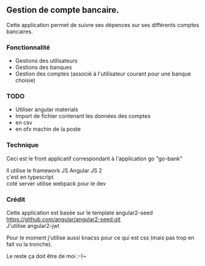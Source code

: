 ## Gestion de compte bancaire.

Cette application permet de suivre ses dépences sur ses différents comptes bancaires.


### Fonctionnalité
- Gestions des utilisateurs
- Gestions des banques
- Gestion des comptes (associé à l'utilisateur courant pour une banque choisie)

### TODO
- Utiliser angular materials
- Import de fichier contenant les données des comptes
-  en csv
- en ofx machin de la poste

### Technique
Ceci est le front applicatif correspondant à l'application go "go-bank"

Il utilise le framework JS Angular JS 2<br/>
c'est en typescript<br />
coté server utilise webpack pour le dev


### Crédit

Cette application est basée sur le template angular2-seed https://github.com/angular/angular2-seed.git<br/>
J'utilise angular2-jwt<br />

Pour le moment j'utilise aussi knacss pour ce qui est css (mais pas trop en fait vu la tronche).<br/>

Le reste ça doit être de moi :-)~
